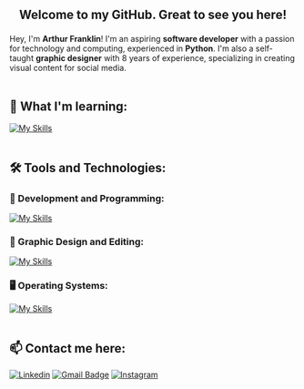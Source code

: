 ## <p align="center">  Welcome to my GitHub. Great to see you here!

Hey, I'm **Arthur Franklin**! I'm an aspiring **software developer** with a passion for technology and computing, experienced in **Python**. I'm also a self-taught **graphic designer** with 8 years of experience, specializing in creating visual content for social media.<br><br>

## 🚀 What I'm learning: 
[![My Skills](https://skillicons.dev/icons?i=python)](https://skillicons.dev)<br><br>

## 🛠️ Tools and Technologies:
### 💾 Development and Programming:<br>
[![My Skills](https://skillicons.dev/icons?i=vscode,pycharm,vscodium,mysql,git,github)](https://skillicons.dev)<br>

### 🎨 Graphic Design and Editing:<br>
[![My Skills](https://skillicons.dev/icons?i=photoshop,illustrator,premiere,audition,figma)](https://skillicons.dev)<br>

### 🖥️ Operating Systems:<br>
[![My Skills](https://skillicons.dev/icons?i=windows,linux,mint,ubuntu,apple)](https://skillicons.dev)<br><br>

## 📫 Contact me here:
[![Linkedin](https://img.shields.io/badge/-LinkedIn-%230077B5?style=for-the-badge&logo=linkedin&logoColor=white&link=https://www.linkedin.com/in/arthurfranklin/)](https://www.linkedin.com/in/arthurfranklin/)
[![Gmail Badge](https://img.shields.io/badge/-Gmail-D14836?style=for-the-badge&logo=gmail&logoColor=white&link=mailto:arthurdcaf@gmail.com)](mailto:arthurdcaf@gmail.com)
[![Instagram](https://img.shields.io/badge/-Instagram-E4405F?style=for-the-badge&logo=instagram&logoColor=white=https://instagram.com)](https://instagram.com)

